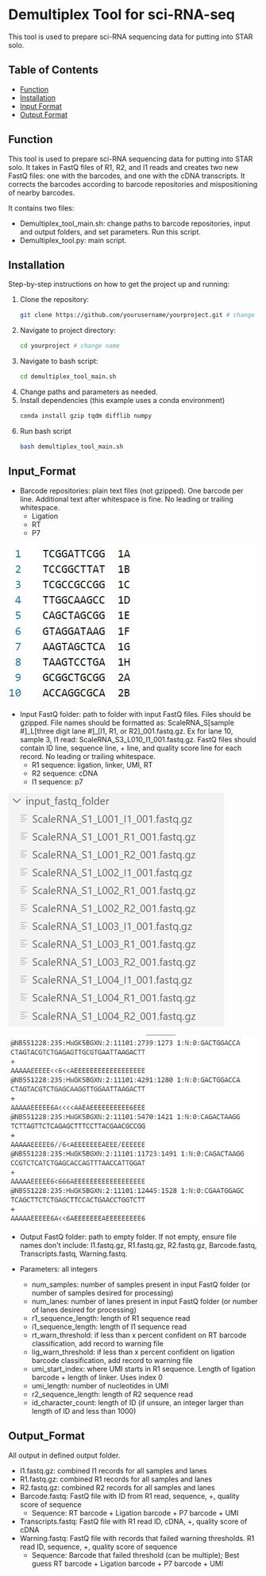 # Demultiplex Tool for sci-RNA-seq

This tool is used to prepare sci-RNA sequencing data for putting into STAR solo.

## Table of Contents

- [Function](#function)
- [Installation](#installation)
- [Input Format](#input_format)
- [Output Format](#output_format)

## Function

This tool is used to prepare sci-RNA sequencing data for putting into STAR solo. It takes in FastQ files of R1, R2, and I1 reads and creates two new FastQ files: one with the barcodes, and one with the cDNA transcripts. It corrects the barcodes according to barcode repositories and mispositioning of nearby barcodes.

It contains two files:
- Demultiplex_tool_main.sh: change paths to barcode repositories, input and output folders, and set parameters. Run this script.
- Demultiplex_tool.py: main script.

## Installation

Step-by-step instructions on how to get the project up and running:

1. Clone the repository:
    ```bash
    git clone https://github.com/yourusername/yourproject.git # change link
2. Navigate to project directory:
    ```bash
    cd yourproject # change name
3. Navigate to bash script:
    ```bash
    cd demultiplex_tool_main.sh
4. Change paths and parameters as needed.
5. Install dependencies (this example uses a conda environment)
    ```bash
    conda install gzip tqdm difflib numpy
6. Run bash script
    ```bash
    bash demultiplex_tool_main.sh

## Input_Format

- Barcode repositories: plain text files (not gzipped). One barcode per line. Additional text after whitespace is fine. No leading or trailing whitespace.
    - Ligation
    - RT
    - P7

![Example of Input Barcode Repo](images/barcode_repo_example.png)

- Input FastQ folder: path to folder with input FastQ files. Files should be gzipped. File names should be formatted as: ScaleRNA_S[sample #]_L[three digit lane #]\_[I1, R1, or R2]_001.fastq.gz. Ex for lane 10, sample 3, I1 read: ScaleRNA_S3_L010_I1_001.fastq.gz. FastQ files should contain ID line, sequence line, + line, and quality score line for each record. No leading or trailing whitespace. 
    - R1 sequence: ligation, linker, UMI, RT
    - R2 sequence: cDNA
    - I1 sequence: p7

![Example of Input FastQ Folder](images/fastq_folder_example.png)

![Example of Input FastQ File](images/fastq_file_example.png)

- Output FastQ folder: path to empty folder. If not empty, ensure file names don't include: I1.fastq.gz, R1.fastq.gz, R2.fastq.gz, Barcode.fastq, Transcripts.fastq, Warning.fastq. 

- Parameters: all integers
    - num_samples: number of samples present in input FastQ folder (or number of samples desired for processing)
    - num_lanes: number of lanes present in input FastQ folder (or number of lanes desired for processing)
    - r1_sequence_length: length of R1 sequence read
    - i1_sequence_length: length of I1 sequence read
    - rt_warn_threshold: if less than x percent confident on RT barcode classification, add record to warning file
    - lig_warn_threshold: if less than x percent confident on ligation barcode classification, add record to warning file
    - umi_start_index: where UMI starts in R1 sequence. Length of ligation barcode + length of linker. Uses index 0
    - umi_length: number of nucleotides in UMI
    - r2_sequence_length: length of R2 sequence read
    - id_character_count: length of ID (if unsure, an integer larger than length of ID and less than 1000)

## Output_Format

All output in defined output folder.

- I1.fastq.gz: combined I1 records for all samples and lanes
- R1.fastq.gz: combined R1 records for all samples and lanes
- R2.fastq.gz: combined R2 records for all samples and lanes
- Barcode.fastq: FastQ file with ID from R1 read, sequence, +, quality score of sequence
    - Sequence: RT barcode + Ligation barcode + P7 barcode + UMI
- Transcripts.fastq: FastQ file with R1 read ID, cDNA, +, quality score of cDNA
- Warning.fastq: FastQ file with records that failed warning thresholds. R1 read ID, sequence, +, quality score of sequence
    - Sequence: Barcode that failed threshold (can be multiple); Best guess RT barcode + Ligation barcode + P7 barcode + UMI